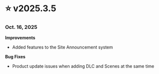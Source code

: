 # ⭐ v2025.3.5

### Oct. 16, 2025

**Improvements**

* Added features to the Site Announcement system

**Bug Fixes**

* Product update issues when adding DLC and Scenes at the same time
